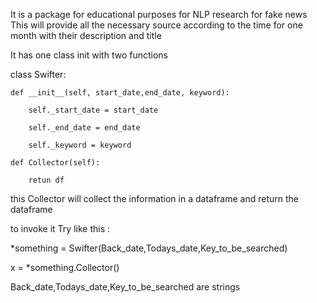 It is a package for educational purposes for NLP research for fake news
This will provide all the necessary source according to the time for one month with their description and title

It has one class init with two functions


class Swifter:


	def __init__(self, start_date,end_date, keyword):

		self._start_date = start_date

		self._end_date = end_date

		self._keyword = keyword

	def Collector(self):
	
		retun df



this Collector will collect the information in a dataframe and return the dataframe

to invoke it Try like this : 

*something = Swifter(Back_date,Todays_date,Key_to_be_searched)

x = *something.Collector()

Back_date,Todays_date,Key_to_be_searched are strings
